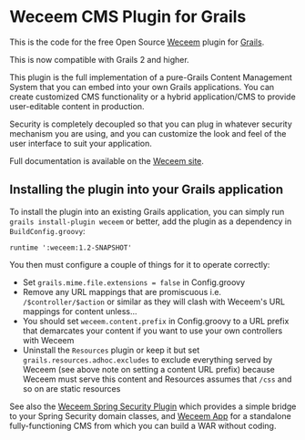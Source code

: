 # Weceem CMS Plugin for Grails

This is the code for the free Open Source [Weceem](http://weceem.org) plugin for [Grails](http://grails.org).

This is now compatible with Grails 2 and higher.

This plugin is the full implementation of a pure-Grails Content Management System that you can embed into your own Grails applications. You can create customized CMS functionality or a hybrid application/CMS to provide user-editable content in production.

Security is completely decoupled so that you can plug in whatever security mechanism you are using, and you can customize the look and feel of the user interface to suit your application.

Full documentation is available on the [Weceem site](http://weceem.org).

## Installing the plugin into your Grails application

To install the plugin into an existing Grails application, you can simply run `grails install-plugin weceem` or better, add the plugin as a dependency in `BuildConfig.groovy`:

    runtime ':weceem:1.2-SNAPSHOT'
   
You then must configure a couple of things for it to operate correctly:

* Set `grails.mime.file.extensions = false` in Config.groovy
* Remove any URL mappings that are promiscuous i.e. `/$controller/$action` or similar as they will clash with Weceem's URL mappings for content unless...
* You should set `weceem.content.prefix` in Config.groovy to a URL prefix that demarcates your content if you want to use your own controllers with Weceem
* Uninstall the `Resources` plugin or keep it but set `grails.resources.adhoc.excludes` to exclude everything served by Weceem (see above note on setting a content URL prefix) because Weceem must serve this content and Resources assumes that `/css` and so on are static resources

See also the [Weceem Spring Security Plugin](http://github.com/jCatalog/weceem-spring-security) which provides a
simple bridge to your Spring Security domain classes, and [Weceem App](http://github.com/jCatalog/weceem-app) for
a standalone fully-functioning CMS from which you can build a WAR without coding.
